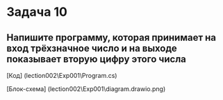 # Задача 10

## Напишите программу, которая принимает на вход трёхзначное число и на выходе показывает вторую цифру этого числа

[Код] (lection002\Exp001\Program.cs)

[Блок-схема] (lection002\Exp001\diagram.drawio.png)
